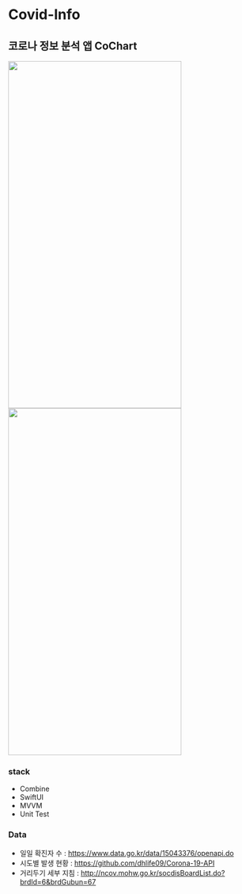 # Covid-Info

## 코로나 정보 분석 앱 CoChart

<p float="left">
<img src="https://user-images.githubusercontent.com/50979257/161432536-eefa128d-a612-4f66-a8cf-9d9469085c73.gif"  width="350" height="700"/>
<img src="https://user-images.githubusercontent.com/50979257/161433289-9f00c8a0-4aa9-41e8-9e49-85e2716e342e.gif"  width="350" height="700"/>
</p>

### stack
- Combine
- SwiftUI
- MVVM
- Unit Test

### Data
- 일일 확진자 수 : https://www.data.go.kr/data/15043376/openapi.do
- 시도별 발생 현황 : https://github.com/dhlife09/Corona-19-API
- 거리두기 세부 지침 : http://ncov.mohw.go.kr/socdisBoardList.do?brdId=6&brdGubun=67
